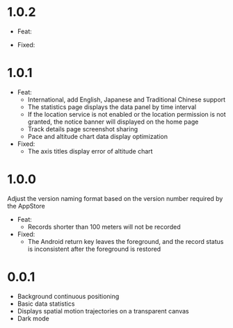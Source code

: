 # 1.0.2
- Feat:

- Fixed:

# 1.0.1
- Feat:
    - International, add English, Japanese and Traditional Chinese support
    - The statistics page displays the data panel by time interval
    - If the location service is not enabled or the location permission is not granted, the notice banner will displayed on the home page
    - Track details page screenshot sharing
    - Pace and altitude chart data display optimization
- Fixed:
    - The axis titles display error of altitude chart

# 1.0.0

Adjust the version naming format based on the version number required by the AppStore

- Feat:
    - Records shorter than 100 meters will not be recorded
- Fixed:
    - The Android return key leaves the foreground, and the record status is inconsistent after the foreground is restored

# 0.0.1
- Background continuous positioning
- Basic data statistics
- Displays spatial motion trajectories on a transparent canvas
- Dark mode


